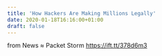 ```yaml
---
title: 'How Hackers Are Making Millions Legally'
date: 2020-01-18T16:16:00+01:00
draft: false
---
```


  
  
from News ≈ Packet Storm https://ift.tt/378d6m3